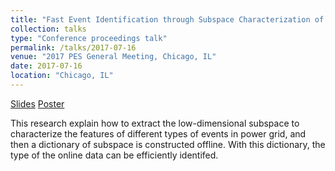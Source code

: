 ```yaml
---
title: "Fast Event Identification through Subspace Characterization of PMU Data in Power Systems"
collection: talks
type: "Conference proceedings talk"
permalink: /talks/2017-07-16 
venue: "2017 PES General Meeting, Chicago, IL"
date: 2017-07-16
location: "Chicago, IL"
---
```

[Slides](http://Wendy0601.github.io/files/Fast_identification)
[Poster](http://Wendy0601.github.io/files/2017_PES_poster)

This research explain how to extract the low-dimensional subspace to characterize the features of different types of events in power grid, and then a dictionary of subspace is constructed offline. With this dictionary, the type of the online data can be efficiently identifed. 
